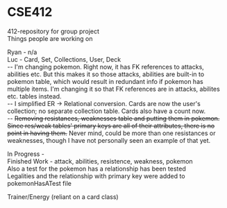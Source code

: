 # CSE412
412-repository for group project <br/>
Things people are working on <br/>

Ryan - n/a <br/>
Luc - Card, Set, Collections, User, Deck <br/>
-- I'm changing pokemon. Right now, it has FK references to attacks, abilities etc. But this makes it so those attacks, abilities are built-in to
   pokemon table, which would result in redundant info if pokemon has multiple items. I'm changing it so that FK references are in attacks, abilites etc.
   tables instead. <br/>
-- I simplified ER -> Relational conversion. Cards are now the user's collection; no separate collection table. Cards also have a count now. <br/>
-- ~~Removing resistances, weaknesses table and putting them in pokemon. Since res/weak tables' primary keys are all of their attributes, there is no point in having them.~~ Never mind, could be more than one resistances or weaknesses, though I have not personally seen an example of that yet.

In Progress - <br/>
Finished Work - attack, abilities, resistence, weakness, pokemon <br/>
Also a test for the pokemon has a relationship has been tested <br/>
Legalities and the relationship with primary key were added to pokemonHasATest file <br/>

Trainer/Energy (reliant on a card class) <br/>


